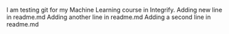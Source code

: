 I am testing git for my Machine Learning course in Integrify.
Adding new line in readme.md
Adding another line in readme.md
Adding a second line in readme.md
